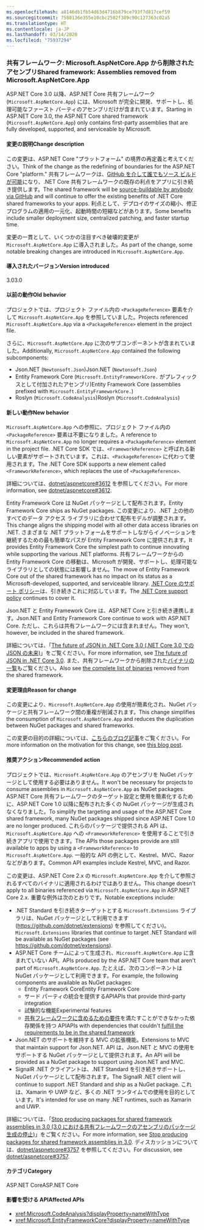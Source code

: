 ```yaml
---
ms.openlocfilehash: a8146db1fb54d63d4716b879ce793f7d817cef59
ms.sourcegitcommit: 7588136e355e10cbc2582f389c90c127363c02a5
ms.translationtype: HT
ms.contentlocale: ja-JP
ms.lasthandoff: 03/14/2020
ms.locfileid: "75937294"
---
```

### <a name="shared-framework-assemblies-removed-from-microsoftaspnetcoreapp"></a><span data-ttu-id="3db22-101">共有フレームワーク: Microsoft.AspNetCore.App から削除されたアセンブリ</span><span class="sxs-lookup"><span data-stu-id="3db22-101">Shared framework: Assemblies removed from Microsoft.AspNetCore.App</span></span>

<span data-ttu-id="3db22-102">ASP.NET Core 3.0 以降、ASP.NET Core 共有フレームワーク (`Microsoft.AspNetCore.App`) には、Microsoft が完全に開発、サポートし、処理可能なファースト パーティのアセンブリだけが含まれています。</span><span class="sxs-lookup"><span data-stu-id="3db22-102">Starting in ASP.NET Core 3.0, the ASP.NET Core shared framework (`Microsoft.AspNetCore.App`) only contains first-party assemblies that are fully developed, supported, and serviceable by Microsoft.</span></span>

#### <a name="change-description"></a><span data-ttu-id="3db22-103">変更の説明</span><span class="sxs-lookup"><span data-stu-id="3db22-103">Change description</span></span>

<span data-ttu-id="3db22-104">この変更は、ASP.NET Core "プラットフォーム" の境界の再定義と考えてください。</span><span class="sxs-lookup"><span data-stu-id="3db22-104">Think of the change as the redefining of boundaries for the ASP.NET Core "platform."</span></span> <span data-ttu-id="3db22-105">共有フレームワークは、[GitHub を介して誰でもソース ビルドが可能](https://github.com/dotnet/source-build)になり、.NET Core 共有フレームワークの既存の利点をアプリに引き続き提供します。</span><span class="sxs-lookup"><span data-stu-id="3db22-105">The shared framework will be [source-buildable by anybody via GitHub](https://github.com/dotnet/source-build) and will continue to offer the existing benefits of .NET Core shared frameworks to your apps.</span></span> <span data-ttu-id="3db22-106">利点として、デプロイのサイズの縮小、修正プログラムの適用の一元化、起動時間の短縮などがあります。</span><span class="sxs-lookup"><span data-stu-id="3db22-106">Some benefits include smaller deployment size, centralized patching, and faster startup time.</span></span>

<span data-ttu-id="3db22-107">変更の一貫として、いくつかの注目すべき破壊的変更が `Microsoft.AspNetCore.App` に導入されました。</span><span class="sxs-lookup"><span data-stu-id="3db22-107">As part of the change, some notable breaking changes are introduced in `Microsoft.AspNetCore.App`.</span></span>

#### <a name="version-introduced"></a><span data-ttu-id="3db22-108">導入されたバージョン</span><span class="sxs-lookup"><span data-stu-id="3db22-108">Version introduced</span></span>

<span data-ttu-id="3db22-109">3.0</span><span class="sxs-lookup"><span data-stu-id="3db22-109">3.0</span></span>

#### <a name="old-behavior"></a><span data-ttu-id="3db22-110">以前の動作</span><span class="sxs-lookup"><span data-stu-id="3db22-110">Old behavior</span></span>

<span data-ttu-id="3db22-111">プロジェクトでは、プロジェクト ファイル内の `<PackageReference>` 要素を介して `Microsoft.AspNetCore.App` を参照していました。</span><span class="sxs-lookup"><span data-stu-id="3db22-111">Projects referenced `Microsoft.AspNetCore.App` via a `<PackageReference>` element in the project file.</span></span>

<span data-ttu-id="3db22-112">さらに、`Microsoft.AspNetCore.App` に次のサブコンポーネントが含まれていました。</span><span class="sxs-lookup"><span data-stu-id="3db22-112">Additionally, `Microsoft.AspNetCore.App` contained the following subcomponents:</span></span>

- <span data-ttu-id="3db22-113">Json.NET (`Newtonsoft.Json`)</span><span class="sxs-lookup"><span data-stu-id="3db22-113">Json.NET (`Newtonsoft.Json`)</span></span>
- <span data-ttu-id="3db22-114">Entity Framework Core (`Microsoft.EntityFrameworkCore.` がプレフィックスとして付加されたアセンブリ)</span><span class="sxs-lookup"><span data-stu-id="3db22-114">Entity Framework Core (assemblies prefixed with `Microsoft.EntityFrameworkCore.`)</span></span>
- <span data-ttu-id="3db22-115">Roslyn (`Microsoft.CodeAnalysis`)</span><span class="sxs-lookup"><span data-stu-id="3db22-115">Roslyn (`Microsoft.CodeAnalysis`)</span></span>

#### <a name="new-behavior"></a><span data-ttu-id="3db22-116">新しい動作</span><span class="sxs-lookup"><span data-stu-id="3db22-116">New behavior</span></span>

<span data-ttu-id="3db22-117">`Microsoft.AspNetCore.App` への参照に、プロジェクト ファイル内の `<PackageReference>` 要素は不要になりました。</span><span class="sxs-lookup"><span data-stu-id="3db22-117">A reference to `Microsoft.AspNetCore.App` no longer requires a `<PackageReference>` element in the project file.</span></span> <span data-ttu-id="3db22-118">.NET Core SDK では、`<FrameworkReference>` と呼ばれる新しい要素がサポートされています。これは、`<PackageReference>` に代わって使用されます。</span><span class="sxs-lookup"><span data-stu-id="3db22-118">The .NET Core SDK supports a new element called `<FrameworkReference>`, which replaces the use of `<PackageReference>`.</span></span>

<span data-ttu-id="3db22-119">詳細については、[dotnet/aspnetcore#3612](https://github.com/dotnet/aspnetcore/issues/3612) を参照してください。</span><span class="sxs-lookup"><span data-stu-id="3db22-119">For more information, see [dotnet/aspnetcore#3612](https://github.com/dotnet/aspnetcore/issues/3612).</span></span>

<span data-ttu-id="3db22-120">Entity Framework Core は NuGet パッケージとして配布されます。</span><span class="sxs-lookup"><span data-stu-id="3db22-120">Entity Framework Core ships as NuGet packages.</span></span> <span data-ttu-id="3db22-121">この変更により、.NET 上の他のすべてのデータ アクセス ライブラリに合わせて配布モデルが調整されます。</span><span class="sxs-lookup"><span data-stu-id="3db22-121">This change aligns the shipping model with all other data access libraries on .NET.</span></span> <span data-ttu-id="3db22-122">さまざまな .NET プラットフォームをサポートしながらイノベーションを継続するための最も簡単なパスが Entity Framework Core に提供されます。</span><span class="sxs-lookup"><span data-stu-id="3db22-122">It provides Entity Framework Core the simplest path to continue innovating while supporting the various .NET platforms.</span></span> <span data-ttu-id="3db22-123">共有フレームワークからの Entity Framework Core の移動は、Microsoft が開発、サポートし、処理可能なライブラリとしての状態には影響しません。</span><span class="sxs-lookup"><span data-stu-id="3db22-123">The move of Entity Framework Core out of the shared framework has no impact on its status as a Microsoft-developed, supported, and serviceable library.</span></span> <span data-ttu-id="3db22-124">[.NET Core のサポート ポリシー](https://www.microsoft.com/net/platform/support-policy)は、引き続きこれに対応しています。</span><span class="sxs-lookup"><span data-stu-id="3db22-124">The [.NET Core support policy](https://www.microsoft.com/net/platform/support-policy) continues to cover it.</span></span>

<span data-ttu-id="3db22-125">Json.NET と Entity Framework Core は、ASP.NET Core と引き続き連携します。</span><span class="sxs-lookup"><span data-stu-id="3db22-125">Json.NET and Entity Framework Core continue to work with ASP.NET Core.</span></span> <span data-ttu-id="3db22-126">ただし、これらは共有フレームワークには含まれません。</span><span class="sxs-lookup"><span data-stu-id="3db22-126">They won't, however, be included in the shared framework.</span></span>

<span data-ttu-id="3db22-127">詳細については、「[The future of JSON in .NET Core 3.0 (.NET Core 3.0 での JSON の未来)](https://github.com/dotnet/announcements/issues/90)」をご覧ください。</span><span class="sxs-lookup"><span data-stu-id="3db22-127">For more information, see [The future of JSON in .NET Core 3.0](https://github.com/dotnet/announcements/issues/90).</span></span> <span data-ttu-id="3db22-128">また、共有フレームワークから削除された[バイナリの一覧](https://github.com/dotnet/aspnetcore/issues/3755)もご覧ください。</span><span class="sxs-lookup"><span data-stu-id="3db22-128">Also see [the complete list of binaries](https://github.com/dotnet/aspnetcore/issues/3755) removed from the shared framework.</span></span>

#### <a name="reason-for-change"></a><span data-ttu-id="3db22-129">変更理由</span><span class="sxs-lookup"><span data-stu-id="3db22-129">Reason for change</span></span>

<span data-ttu-id="3db22-130">この変更により、`Microsoft.AspNetCore.App` の使用が簡素化され、NuGet パッケージと共有フレームワーク間の重複が削減されます。</span><span class="sxs-lookup"><span data-stu-id="3db22-130">This change simplifies the consumption of `Microsoft.AspNetCore.App` and reduces the duplication between NuGet packages and shared frameworks.</span></span>

<span data-ttu-id="3db22-131">この変更の目的の詳細については、[こちらのブログ記事](https://devblogs.microsoft.com/aspnet/a-first-look-at-changes-coming-in-asp-net-core-3-0/)をご覧ください。</span><span class="sxs-lookup"><span data-stu-id="3db22-131">For more information on the motivation for this change, see [this blog post](https://devblogs.microsoft.com/aspnet/a-first-look-at-changes-coming-in-asp-net-core-3-0/).</span></span>

#### <a name="recommended-action"></a><span data-ttu-id="3db22-132">推奨アクション</span><span class="sxs-lookup"><span data-stu-id="3db22-132">Recommended action</span></span>

<span data-ttu-id="3db22-133">プロジェクトでは、`Microsoft.AspNetCore.App` のアセンブリを NuGet パッケージとして使用する必要はありません。</span><span class="sxs-lookup"><span data-stu-id="3db22-133">It won't be necessary for projects to consume assemblies in `Microsoft.AspNetCore.App` as NuGet packages.</span></span> <span data-ttu-id="3db22-134">ASP.NET Core 共有フレームワークのターゲット設定と使用を簡素化するために、ASP.NET Core 1.0 以降に配布された多くの NuGet パッケージが生成されなくなりました。</span><span class="sxs-lookup"><span data-stu-id="3db22-134">To simplify the targeting and usage of the ASP.NET Core shared framework, many NuGet packages shipped since ASP.NET Core 1.0 are no longer produced.</span></span> <span data-ttu-id="3db22-135">これらのパッケージで提供される API は、`Microsoft.AspNetCore.App` への `<FrameworkReference>` を使用することで引き続きアプリで使用できます。</span><span class="sxs-lookup"><span data-stu-id="3db22-135">The APIs those packages provide are still available to apps by using a `<FrameworkReference>` to `Microsoft.AspNetCore.App`.</span></span> <span data-ttu-id="3db22-136">一般的な API の例として、Kestrel、MVC、Razor などがあります。</span><span class="sxs-lookup"><span data-stu-id="3db22-136">Common API examples include Kestrel, MVC, and Razor.</span></span>

<span data-ttu-id="3db22-137">この変更は、ASP.NET Core 2.x の `Microsoft.AspNetCore.App` を介して参照されるすべてのバイナリに適用されるわけではありません。</span><span class="sxs-lookup"><span data-stu-id="3db22-137">This change doesn't apply to all binaries referenced via `Microsoft.AspNetCore.App` in ASP.NET Core 2.x.</span></span> <span data-ttu-id="3db22-138">重要な例外は次のとおりです。</span><span class="sxs-lookup"><span data-stu-id="3db22-138">Notable exceptions include:</span></span>

- <span data-ttu-id="3db22-139">.NET Standard を引き続きターゲットとする `Microsoft.Extensions` ライブラリは、NuGet パッケージとして利用できます (https://github.com/dotnet/extensions) を参照してください)。</span><span class="sxs-lookup"><span data-stu-id="3db22-139">`Microsoft.Extensions` libraries that continue to target .NET Standard will be available as NuGet packages (see https://github.com/dotnet/extensions).</span></span>
- <span data-ttu-id="3db22-140">ASP.NET Core チームによって生成され、`Microsoft.AspNetCore.App` に含まれていない API。</span><span class="sxs-lookup"><span data-stu-id="3db22-140">APIs produced by the ASP.NET Core team that aren't part of `Microsoft.AspNetCore.App`.</span></span> <span data-ttu-id="3db22-141">たとえば、次のコンポーネントは NuGet パッケージとして利用できます。</span><span class="sxs-lookup"><span data-stu-id="3db22-141">For example, the following components are available as NuGet packages:</span></span>
  - <span data-ttu-id="3db22-142">Entity Framework Core</span><span class="sxs-lookup"><span data-stu-id="3db22-142">Entity Framework Core</span></span>
  - <span data-ttu-id="3db22-143">サード パーティの統合を提供するAPI</span><span class="sxs-lookup"><span data-stu-id="3db22-143">APIs that provide third-party integration</span></span>
  - <span data-ttu-id="3db22-144">試験的な機能</span><span class="sxs-lookup"><span data-stu-id="3db22-144">Experimental features</span></span>
  - <span data-ttu-id="3db22-145">[共有フレームワークに含めるための要件](https://github.com/dotnet/aspnetcore/blob/4e44e5bcbedd961cc0d4f6b846699c7c494f5597/docs/SharedFramework.md)を満たすことができなかった依存関係を持つ API</span><span class="sxs-lookup"><span data-stu-id="3db22-145">APIs with dependencies that couldn't [fulfill the requirements to be in the shared framework](https://github.com/dotnet/aspnetcore/blob/4e44e5bcbedd961cc0d4f6b846699c7c494f5597/docs/SharedFramework.md)</span></span>
- <span data-ttu-id="3db22-146">Json.NET のサポートを維持する MVC の拡張機能。</span><span class="sxs-lookup"><span data-stu-id="3db22-146">Extensions to MVC that maintain support for Json.NET.</span></span> <span data-ttu-id="3db22-147">API は、Json.NET と MVC の使用をサポートする NuGet パッケージとして提供されます。</span><span class="sxs-lookup"><span data-stu-id="3db22-147">An API will be provided as a NuGet package to support using Json.NET and MVC.</span></span>
- <span data-ttu-id="3db22-148">SignalR .NET クライアントは、.NET Standard を引き続きサポートし、NuGet パッケージとして配布されます。</span><span class="sxs-lookup"><span data-stu-id="3db22-148">The SignalR .NET client will continue to support .NET Standard and ship as a NuGet package.</span></span> <span data-ttu-id="3db22-149">これは、Xamarin や UWP など、多くの .NET ランタイムでの使用を目的としています。</span><span class="sxs-lookup"><span data-stu-id="3db22-149">It's intended for use on many .NET runtimes, such as Xamarin and UWP.</span></span>

<span data-ttu-id="3db22-150">詳細については、「[Stop producing packages for shared framework assemblies in 3.0 (3.0 における共有フレームワークのアセンブリのパッケージ生成の停止)](https://github.com/dotnet/aspnetcore/issues/3756)」をご覧ください。</span><span class="sxs-lookup"><span data-stu-id="3db22-150">For more information, see [Stop producing packages for shared framework assemblies in 3.0](https://github.com/dotnet/aspnetcore/issues/3756).</span></span> <span data-ttu-id="3db22-151">ディスカッションについては、[dotnet/aspnetcore#3757](https://github.com/dotnet/aspnetcore/issues/3757) を参照してください。</span><span class="sxs-lookup"><span data-stu-id="3db22-151">For discussion, see [dotnet/aspnetcore#3757](https://github.com/dotnet/aspnetcore/issues/3757).</span></span>

#### <a name="category"></a><span data-ttu-id="3db22-152">カテゴリ</span><span class="sxs-lookup"><span data-stu-id="3db22-152">Category</span></span>

<span data-ttu-id="3db22-153">ASP.NET Core</span><span class="sxs-lookup"><span data-stu-id="3db22-153">ASP.NET Core</span></span>

#### <a name="affected-apis"></a><span data-ttu-id="3db22-154">影響を受ける API</span><span class="sxs-lookup"><span data-stu-id="3db22-154">Affected APIs</span></span>

- <xref:Microsoft.CodeAnalysis?displayProperty=nameWithType>
- <xref:Microsoft.EntityFrameworkCore?displayProperty=nameWithType>

<!--

#### Affected APIs

- `N:Microsoft.CodeAnalysis`
- `N:Microsoft.EntityFrameworkCore`

-->
